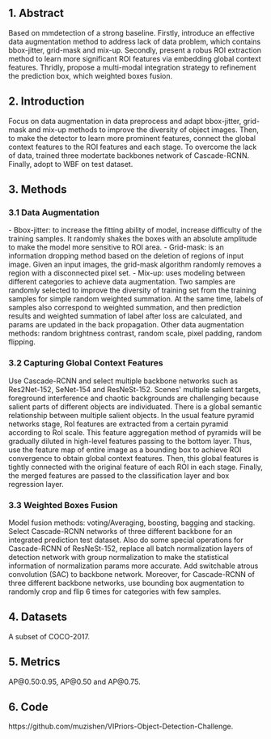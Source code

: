 <h2>1. Abstract</h2>
Based on mmdetection of a strong baseline. Firstly, introduce an effective data augmentation method to address lack of data problem, which contains bbox-jitter, grid-mask and mix-up. Secondly, present a robus ROI extraction method to learn more significant ROI features via embedding global context features. Thridly, propose a multi-modal integration strategy to refinement the prediction box, which weighted boxes fusion.
<h2>2. Introduction</h2>
Focus on data augmentation in data preprocess and adapt bbox-jitter, grid-mask and mix-up methods to improve the diversity of object images. Then, to make the detector to learn more prominent features, connect the global context features to the ROI features and each stage. To overcome the lack of data, trained three modertate backbones network of Cascade-RCNN. Finally, adopt to WBF on test dataset. 
<h2>3. Methods</h2>
<h3>3.1 Data Augmentation</h3>
- Bbox-jitter: to increase the fitting ability of model, increase difficulty of the training samples. It randomly shakes the boxes with an absolute amplitude to make the model more sensitive to ROI area.
- Grid-mask: is an information dropping method based on the deletion of regions of input image. Given an input images, the grid-mask algorithm randomly removes a region with a disconnected pixel set.
- Mix-up: uses modeling between different categories to achieve data augmentation. Two samples are randomly selected to improve the diversity of training set from the training samples for simple random weighted summation. At the same time, labels of samples also correspond to weighted summation, and then prediction results and weighted summation of label after loss are calculated, and params are updated in the back propagation.
Other data augmentation methods: random brightness contrast, random scale, pixel padding, random flipping.
<h3>3.2 Capturing Global Context Features</h3>
Use Cascade-RCNN and select multiple backbone networks such as Res2Net-152, SeNet-154 and ResNeSt-152. Scenes' multiple salient targets, foreground interference and chaotic backgrounds are challenging because salient parts of different objects are individuated. There is a global semantic relationship between multiple salient objects. In the usual feature pyramid networks stage, RoI features are extracted from a certain pyramid according to RoI scale. This feature aggregation method of pyramids will be gradually diluted in high-level features passing to the bottom layer. Thus, use the feature map of entire image as a bounding box to achieve ROI convergence to obtain global context features. Then, this global features is tightly connected with the original feature of each ROI in each stage. Finally, the merged features are passed to the classification layer and box regression layer.
<h3>3.3 Weighted Boxes Fusion</h3>
Model fusion methods: voting/Averaging, boosting, bagging and stacking. Select Cascade-RCNN networks of three different backbone for an integrated prediction test dataset. Also do some special operations for Cascade-RCNN of ResNeSt-152, replace all batch normalization layers of detection network with group normalization to make the statistical information of normalization params more accurate. Add switchable atrous convolution (SAC) to backbone network. Moreover, for Cascade-RCNN of three different backbone networks, use bounding box augmentation to randomly crop and flip 6 times for categories with few samples.
<h2>4. Datasets</h2>
A subset of COCO-2017.
<h2>5. Metrics</h2>
AP@0.50:0.95, AP@0.50 and AP@0.75.
<h2>6. Code</h2>
https://github.com/muzishen/VIPriors-Object-Detection-Challenge.
